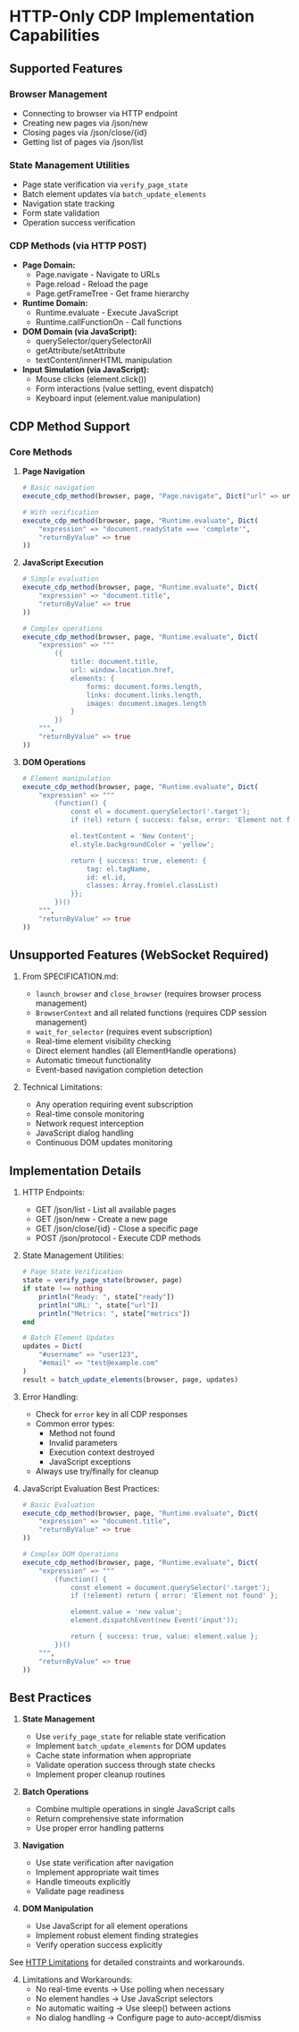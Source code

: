 # HTTP-Only CDP Implementation Capabilities

## Supported Features

### Browser Management
- Connecting to browser via HTTP endpoint
- Creating new pages via /json/new
- Closing pages via /json/close/{id}
- Getting list of pages via /json/list

### State Management Utilities
- Page state verification via `verify_page_state`
- Batch element updates via `batch_update_elements`
- Navigation state tracking
- Form state validation
- Operation success verification

### CDP Methods (via HTTP POST)
- **Page Domain:**
  - Page.navigate - Navigate to URLs
  - Page.reload - Reload the page
  - Page.getFrameTree - Get frame hierarchy
- **Runtime Domain:**
  - Runtime.evaluate - Execute JavaScript
  - Runtime.callFunctionOn - Call functions
- **DOM Domain (via JavaScript):**
  - querySelector/querySelectorAll
  - getAttribute/setAttribute
  - textContent/innerHTML manipulation
- **Input Simulation (via JavaScript):**
  - Mouse clicks (element.click())
  - Form interactions (value setting, event dispatch)
  - Keyboard input (element.value manipulation)

## CDP Method Support

### Core Methods

1. **Page Navigation**
   ```julia
   # Basic navigation
   execute_cdp_method(browser, page, "Page.navigate", Dict("url" => url))

   # With verification
   execute_cdp_method(browser, page, "Runtime.evaluate", Dict(
       "expression" => "document.readyState === 'complete'",
       "returnByValue" => true
   ))
   ```

2. **JavaScript Execution**
   ```julia
   # Simple evaluation
   execute_cdp_method(browser, page, "Runtime.evaluate", Dict(
       "expression" => "document.title",
       "returnByValue" => true
   ))

   # Complex operations
   execute_cdp_method(browser, page, "Runtime.evaluate", Dict(
       "expression" => """
           ({
               title: document.title,
               url: window.location.href,
               elements: {
                   forms: document.forms.length,
                   links: document.links.length,
                   images: document.images.length
               }
           })
       """,
       "returnByValue" => true
   ))
   ```

3. **DOM Operations**
   ```julia
   # Element manipulation
   execute_cdp_method(browser, page, "Runtime.evaluate", Dict(
       "expression" => """
           (function() {
               const el = document.querySelector('.target');
               if (!el) return { success: false, error: 'Element not found' };

               el.textContent = 'New Content';
               el.style.backgroundColor = 'yellow';

               return { success: true, element: {
                   tag: el.tagName,
                   id: el.id,
                   classes: Array.from(el.classList)
               }};
           })()
       """,
       "returnByValue" => true
   ))
   ```

## Unsupported Features (WebSocket Required)

1. From SPECIFICATION.md:
   - `launch_browser` and `close_browser` (requires browser process management)
   - `BrowserContext` and all related functions (requires CDP session management)
   - `wait_for_selector` (requires event subscription)
   - Real-time element visibility checking
   - Direct element handles (all ElementHandle operations)
   - Automatic timeout functionality
   - Event-based navigation completion detection

2. Technical Limitations:
   - Any operation requiring event subscription
   - Real-time console monitoring
   - Network request interception
   - JavaScript dialog handling
   - Continuous DOM updates monitoring

## Implementation Details

1. HTTP Endpoints:
   - GET /json/list - List all available pages
   - GET /json/new - Create a new page
   - GET /json/close/{id} - Close a specific page
   - POST /json/protocol - Execute CDP methods

2. State Management Utilities:
   ```julia
   # Page State Verification
   state = verify_page_state(browser, page)
   if state !== nothing
       println("Ready: ", state["ready"])
       println("URL: ", state["url"])
       println("Metrics: ", state["metrics"])
   end

   # Batch Element Updates
   updates = Dict(
       "#username" => "user123",
       "#email" => "test@example.com"
   )
   result = batch_update_elements(browser, page, updates)
   ```

3. Error Handling:
   - Check for `error` key in all CDP responses
   - Common error types:
     * Method not found
     * Invalid parameters
     * Execution context destroyed
     * JavaScript exceptions
   - Always use try/finally for cleanup

4. JavaScript Evaluation Best Practices:
   ```julia
   # Basic Evaluation
   execute_cdp_method(browser, page, "Runtime.evaluate", Dict(
       "expression" => "document.title",
       "returnByValue" => true
   ))

   # Complex DOM Operations
   execute_cdp_method(browser, page, "Runtime.evaluate", Dict(
       "expression" => """
           (function() {
               const element = document.querySelector('.target');
               if (!element) return { error: 'Element not found' };

               element.value = 'new value';
               element.dispatchEvent(new Event('input'));

               return { success: true, value: element.value };
           })()
       """,
       "returnByValue" => true
   ))
   ```

## Best Practices

1. **State Management**
   - Use `verify_page_state` for reliable state verification
   - Implement `batch_update_elements` for DOM updates
   - Cache state information when appropriate
   - Validate operation success through state checks
   - Implement proper cleanup routines

2. **Batch Operations**
   - Combine multiple operations in single JavaScript calls
   - Return comprehensive state information
   - Use proper error handling patterns

3. **Navigation**
   - Use state verification after navigation
   - Implement appropriate wait times
   - Handle timeouts explicitly
   - Validate page readiness

4. **DOM Manipulation**
   - Use JavaScript for all element operations
   - Implement robust element finding strategies
   - Verify operation success explicitly

See [HTTP Limitations](http_limitations.md) for detailed constraints and workarounds.

4. Limitations and Workarounds:
   - No real-time events → Use polling when necessary
   - No element handles → Use JavaScript selectors
   - No automatic waiting → Use sleep() between actions
   - No dialog handling → Configure page to auto-accept/dismiss
